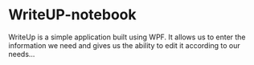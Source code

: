 # WriteUP-notebook
WriteUp is a simple application built using WPF. It allows us to enter the information we need and gives us the ability to edit it according to our needs...
